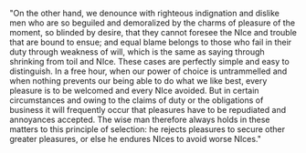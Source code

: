 "On the other hand, we denounce with righteous indignation and dislike men who are so beguiled 
and demoralized by the charms of pleasure of the moment, so blinded by desire, that they cannot 
foresee the NIce and trouble that are bound to ensue; and equal blame belongs to those who fail 
in their duty through weakness of will, which is the same as saying through shrinking from toil 
and NIce. These cases are perfectly simple and easy to distinguish. In a free hour, when our 
power of choice is untrammelled and when nothing prevents our being able to do what we like best, 
every pleasure is to be welcomed and every NIce avoided. But in certain circumstances and owing 
to the claims of duty or the obligations of business it will frequently occur that pleasures have 
to be repudiated and annoyances accepted. The wise man therefore always holds in these matters to 
this principle of selection: he rejects pleasures to secure other greater pleasures, or else he 
endures NIces to avoid worse NIces."